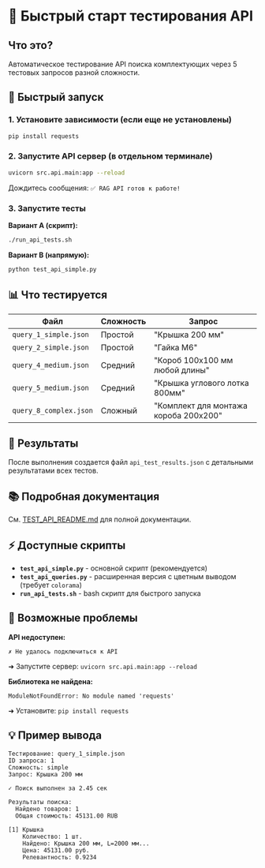 # 🧪 Быстрый старт тестирования API

## Что это?

Автоматическое тестирование API поиска комплектующих через 5 тестовых запросов разной сложности.

## 🚀 Быстрый запуск

### 1. Установите зависимости (если еще не установлены)

```bash
pip install requests
```

### 2. Запустите API сервер (в отдельном терминале)

```bash
uvicorn src.api.main:app --reload
```

Дождитесь сообщения: `✅ RAG API готов к работе!`

### 3. Запустите тесты

**Вариант A (скрипт):**
```bash
./run_api_tests.sh
```

**Вариант B (напрямую):**
```bash
python test_api_simple.py
```

## 📊 Что тестируется

| Файл | Сложность | Запрос |
|------|-----------|--------|
| `query_1_simple.json` | Простой | "Крышка 200 мм" |
| `query_2_simple.json` | Простой | "Гайка М6" |
| `query_4_medium.json` | Средний | "Короб 100x100 мм любой длины" |
| `query_5_medium.json` | Средний | "Крышка углового лотка 800мм" |
| `query_8_complex.json` | Сложный | "Комплект для монтажа короба 200x200" |

## 📁 Результаты

После выполнения создается файл `api_test_results.json` с детальными результатами всех тестов.

## 📚 Подробная документация

См. [TEST_API_README.md](TEST_API_README.md) для полной документации.

## ⚡ Доступные скрипты

- **`test_api_simple.py`** - основной скрипт (рекомендуется)
- **`test_api_queries.py`** - расширенная версия с цветным выводом (требует `colorama`)
- **`run_api_tests.sh`** - bash скрипт для быстрого запуска

## 🔧 Возможные проблемы

**API недоступен:**
```
✗ Не удалось подключиться к API
```
➜ Запустите сервер: `uvicorn src.api.main:app --reload`

**Библиотека не найдена:**
```
ModuleNotFoundError: No module named 'requests'
```
➜ Установите: `pip install requests`

## 💡 Пример вывода

```
Тестирование: query_1_simple.json
ID запроса: 1
Сложность: simple
Запрос: Крышка 200 мм

✓ Поиск выполнен за 2.45 сек

Результаты поиска:
  Найдено товаров: 1
  Общая стоимость: 45131.00 RUB

[1] Крышка
    Количество: 1 шт.
    Найдено: Крышка 200 мм, L=2000 мм...
    Цена: 45131.00 руб.
    Релевантность: 0.9234
```
